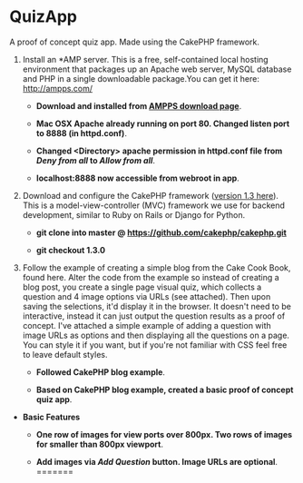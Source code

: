 # QuizApp

A proof of concept quiz app. Made using the CakePHP framework.

1. Install an *AMP server. This is a free, self-contained local hosting environment that packages up an Apache web server, MySQL database and PHP in a single downloadable package.You can get it here: http://ampps.com/

	- **Download and installed from [AMPPS download page](http://www.ampps.com/downloads)**.

	- **Mac OSX Apache already running on port 80. Changed listen port to 8888 (in httpd.conf)**.

	- **Changed \<Directory> apache permission in httpd.conf file from _Deny from all_ to _Allow from all_**.

	- **localhost:8888 now accessible from webroot in app**. 

2. Download and configure the CakePHP framework ([version 1.3 here](https://api.cakephp.org/1.3/)). This is a model-view-controller (MVC) framework we use for backend development, similar to Ruby on Rails or Django for Python.

	- **git clone into master @ https://github.com/cakephp/cakephp.git**

	- **git checkout 1.3.0**
	
3. Follow the example of creating a simple blog from the Cake Cook Book, found here. Alter the code from the example so instead of creating a blog post, you create a single page visual quiz, which collects a question and 4 image options via URLs (see attached). Then upon saving the selections, it'd display it in the browser. It doesn't need to be interactive, instead it can just output the question results as a proof of concept. I've attached a simple example of adding a question with image URLs as options and then displaying all the questions on a page. You can style it if you want, but if you're not familiar with CSS feel free to leave default styles.

	- **Followed CakePHP blog example**.

	- **Based on CakePHP blog example, created a basic proof of concept quiz app**.

+ **Basic Features**

	+ **One row of images for view ports over 800px. Two rows of images for smaller than 800px viewport**.

	+ **Add images via _Add Question_ button. Image URLs are optional**.
=======

